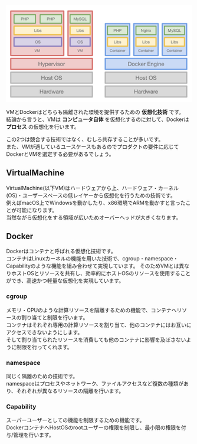 ![VM Docker](imgs/vm-docker.png)

VMとDockerはどちらも隔離された環境を提供するための **仮想化技術** です。  
結論から言うと、VMは **コンピュータ自体** を仮想化するのに対して、Dockerは **プロセス** の仮想化を行います。  

この2つは競合する技術ではなく、むしろ共存することが多いです。  
また、VMが適しているユースケースもあるのでプロダクトの要件に応じてDockerとVMを選定する必要があるでしょう。

## VirtualMachine
VirtualMachine(以下VM)はハードウェアから上、ハードウェア・カーネル(OS)・ユーザースペースの低レイヤーから仮想化を行うための技術です。  
例えばmacOS上でWindowsを動かしたり、x86環境でARMを動かすと言ったことが可能になります。  
当然ながら仮想化をする領域が広いためオーバーヘッドが大きくなります。

## Docker
Dockerはコンテナと呼ばれる仮想化技術です。  
コンテナはLinuxカーネルの機能を用いた技術で、cgroup・namespace・Capabilityのような機能を組み合わせて実現しています。
そのためVMとは異なりホストOSとリソースを共有し、効率的にホストOSのリソースを使用することができ、高速かつ軽量な仮想化を実現しています。

### cgroup
メモリ・CPUのような計算リソースを隔離するための機能で、コンテナへリソースの割り当てと制限を行います。  
コンテナはそれぞれ専用の計算リソースを割り当て、他のコンテナにはお互いにアクセスできないようにします。  
そして割り当てられたリソースを消費しても他のコンテナに影響を及ぼさないように制限を行ってくれます。

### namespace
同じく隔離のための技術です。  
namespaceはプロセスやネットワーク、ファイルアクセスなど復数の種類があり、それぞれが異なるリソースの隔離を行います。

### Capability
スーパーユーザーとしての機能を制限するための機能です。  
DockerコンテナへHostOSのrootユーザーの権限を制限し、最小限の権限を付与/管理を行います。
